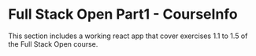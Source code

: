 # Full Stack Open Part1 - CourseInfo

This section includes a working react app that cover exercises 1.1 to 1.5 of the Full Stack Open course.

